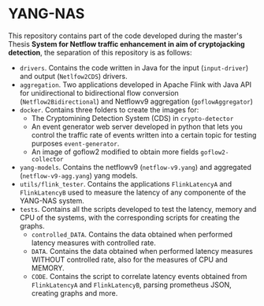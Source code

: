 # YANG-NAS

This repository contains part of the code developed during the master's Thesis **System for Netflow traffic enhancement in aim of cryptojacking detection**, the separation of this repository is as follows:

- `drivers`. Contains the code written in Java for the input (`input-driver`) and output (`Netlfow2CDS`) drivers.
- `aggregation`. Two applications developed in Apache Flink with Java API for unidirectional to bidirectional flow conversion (`Netflow2Bidirectional`) and Netflowv9 aggregation (`goflowAggregator`)
- `docker`. Contains three folders to create the images for:
   - The Cryptomining Detection System (CDS) in `crypto-detector`
   - An event generator web server developed in python that lets you control the traffic rate of events written into a certain topic for testing purposes `event-generator`.
   - An image of goflow2 modified to obtain more fields `goflow2-collector`
- `yang-models`. Contains the netflowv9 (`netflow-v9.yang`) and aggregated (`netflow-v9-agg.yang`) yang models.
- `utils/flink_tester`. Contains the applications `FlinkLatencyA` and `FlinkLatencyB` used to measure the latency of any componente of the YANG-NAS system.
- `tests`. Contains all the scripts developed to test the latency, memory and CPU of the systems, with the corresponding scripts for creating the graphs.
   - `controlled_DATA`. Contains the data obtained when performed latency measures with controlled rate.
   - `DATA`. Contains the data obtained when performed latency measures WITHOUT controlled rate, also for the measures of CPU and MEMORY.
   - `CODE`. Contains the script to correlate latency events obtained from `FlinkLatencyA` and `FlinkLatencyB`, parsing prometheus JSON, creating graphs and more.


